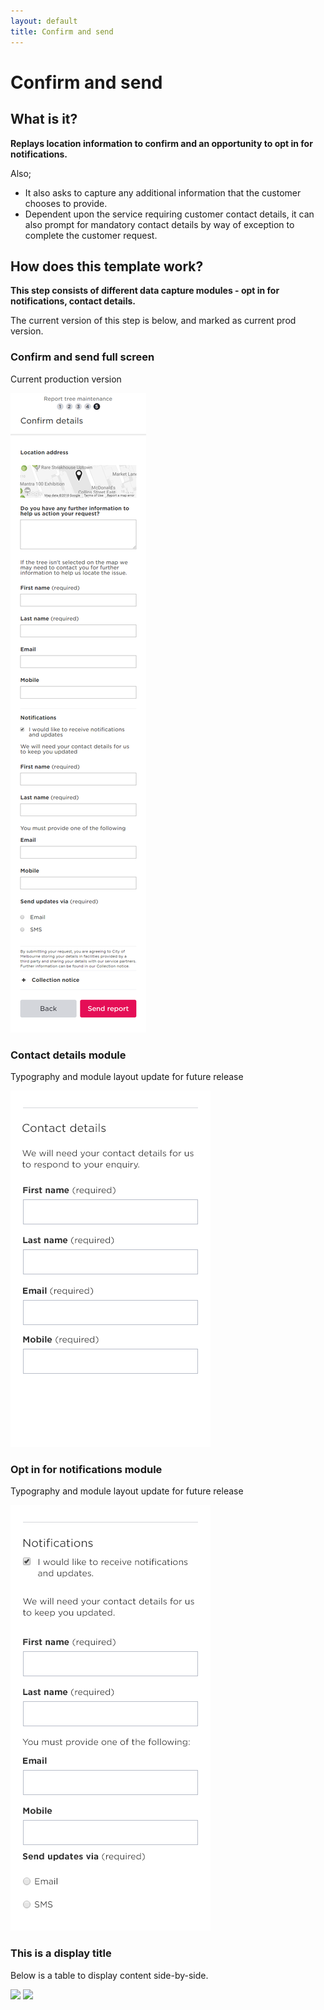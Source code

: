 ```yaml
---
layout: default
title: Confirm and send
---
```

# Confirm and send 

## What is it?

**Replays location information to confirm and an opportunity to opt in for notifications.** 

Also;

* It also asks to capture any additional information that the customer chooses to provide. 
* Dependent upon the service requiring customer contact details, it can also prompt for mandatory contact details by way of exception to complete the customer request. 

## How does this template work?

**This step consists of different data capture modules - opt in for notifications, contact details.** 

The current version of this step is below, and marked as current prod version.

### Confirm and send full screen
Current production version

![](img/Confirm_and_send_current_Sept_18.png) 

### Contact details module
Typography and module layout update 
for future release

![](img/Contact_details_module.png) 

### Opt in for notifications module
Typography and module layout update for future release

![](img/Opt_in_details_module.png) 


### This is a display title
Below is a table to display content side-by-side.

![](img/button-primary.png) ![](img/button-secondary.png) 
